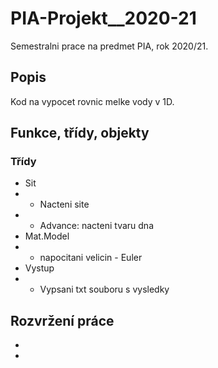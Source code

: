 # PIA-Projekt__2020-21
Semestralni prace na predmet PIA, rok 2020/21.
## Popis
Kod na vypocet rovnic melke vody v 1D. 
## Funkce, třídy, objekty
### Třídy
* Sit
* * Nacteni site
* * Advance: nacteni tvaru dna
* Mat.Model
* * napocitani velicin - Euler
* Vystup
* * Vypsani txt souboru s vysledky
## Rozvržení práce
* 
* 
